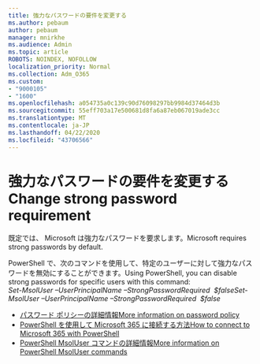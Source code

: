 ```yaml
---
title: 強力なパスワードの要件を変更する
ms.author: pebaum
author: pebaum
manager: mnirkhe
ms.audience: Admin
ms.topic: article
ROBOTS: NOINDEX, NOFOLLOW
localization_priority: Normal
ms.collection: Adm_O365
ms.custom:
- "9000105"
- "1600"
ms.openlocfilehash: a054735a0c139c90d76098297bb9984d37464d3b
ms.sourcegitcommit: 55eff703a17e500681d8fa6a87eb067019ade3cc
ms.translationtype: MT
ms.contentlocale: ja-JP
ms.lasthandoff: 04/22/2020
ms.locfileid: "43706566"
---
```

# <a name="change-strong-password-requirement"></a><span data-ttu-id="d0275-102">強力なパスワードの要件を変更する</span><span class="sxs-lookup"><span data-stu-id="d0275-102">Change strong password requirement</span></span>

<span data-ttu-id="d0275-103">既定では、 Microsoft は強力なパスワードを要求します。</span><span class="sxs-lookup"><span data-stu-id="d0275-103">Microsoft requires strong passwords by default.</span></span> 

<span data-ttu-id="d0275-104">PowerShell で、次のコマンドを使用して、特定のユーザーに対して強力なパスワードを無効にすることができます。</span><span class="sxs-lookup"><span data-stu-id="d0275-104">Using PowerShell, you can disable strong passwords for specific users with this command:</span></span><br>
<span data-ttu-id="d0275-105">*Set-MsolUser –UserPrincipalName <UserPrincipalName> –StrongPasswordRequired  $false*</span><span class="sxs-lookup"><span data-stu-id="d0275-105">*Set-MsolUser –UserPrincipalName <UserPrincipalName> –StrongPasswordRequired  $false*</span></span>

- [<span data-ttu-id="d0275-106">パスワード ポリシーの詳細情報</span><span class="sxs-lookup"><span data-stu-id="d0275-106">More information on password policy</span></span>](https://docs.microsoft.com/azure/active-directory/authentication/concept-sspr-policy#password-policies-that-only-apply-to-cloud-user-accounts)
- [<span data-ttu-id="d0275-107">PowerShell を使用して Microsoft 365 に接続する方法</span><span class="sxs-lookup"><span data-stu-id="d0275-107">How to connect to Microsoft 365 with PowerShell</span></span>](https://docs.microsoft.com/office365/enterprise/powershell/connect-to-office-365-powershell#connect-with-the-microsoft-azure-active-directory-module-for-windows-powershell)
- [<span data-ttu-id="d0275-108">PowerShell MsolUser コマンドの詳細情報</span><span class="sxs-lookup"><span data-stu-id="d0275-108">More information on PowerShell MsolUser commands</span></span>](https://docs.microsoft.com/powershell/module/msonline/set-msoluser?view=azureadps-1.0)
